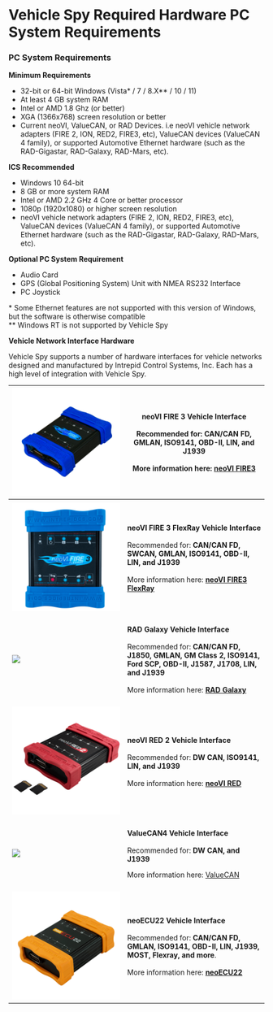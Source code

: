 # Vehicle Spy Required Hardware PC System Requirements

### **PC System Requirements**

**Minimum Requirements**

* 32-bit or 64-bit Windows (Vista\* / 7 / 8.X\*\* / 10 / 11)
* At least 4 GB system RAM
* Intel or AMD 1.8 Ghz (or better)
* XGA (1366x768) screen resolution or better
* Current neoVI, ValueCAN, or RAD Devices. i.e neoVI vehicle network adapters (FIRE 2, ION, RED2, FIRE3, etc), ValueCAN devices (ValueCAN 4 family), or supported Automotive Ethernet hardware (such as the RAD-Gigastar, RAD-Galaxy, RAD-Mars, etc).

**ICS Recommended**

* Windows 10 64-bit
* 8 GB or more system RAM
* Intel or AMD 2.2 GHz 4 Core or better processor
* 1080p (1920x1080) or higher screen resolution
* neoVI vehicle network adapters (FIRE 2, ION, RED2, FIRE3, etc), ValueCAN devices (ValueCAN 4 family), or supported Automotive Ethernet hardware (such as the RAD-Gigastar, RAD-Galaxy, RAD-Mars, etc).

**Optional PC System Requirement**

* Audio Card
* GPS (Global Positioning System) Unit with NMEA RS232 Interface
* PC Joystick

\* Some Ethernet features are not supported with this version of Windows, but the software is otherwise compatible\
\*\* Windows RT is not supported by Vehicle Spy

**Vehicle Network Interface Hardware**

Vehicle Spy supports a number of hardware interfaces for vehicle networks designed and manufactured by Intrepid Control Systems, Inc. Each has a high level of integration with Vehicle Spy.

| [![](../.gitbook/assets/fire3.jpg)](https://intrepidcs.com/products/vehicle-network-adapters/neovi-fire-3-canfd-lin-ethernet-vehicle-interface-wireless-datalogger/) | <p><strong>neoVI FIRE 3 Vehicle Interface</strong><br><br>Recommended for: <strong>CAN/CAN FD, GMLAN, ISO9141, OBD-II, LIN, and J1939</strong><br><br>More information here: <a href="https://intrepidcs.com/products/vehicle-network-adapters/neovi-fire-3-canfd-lin-ethernet-vehicle-interface-wireless-datalogger/"><strong>neoVI FIRE3</strong></a></p>          |
| -------------------------------------------------------------------------------------------------------------------------------------------------------------------- | -------------------------------------------------------------------------------------------------------------------------------------------------------------------------------------------------------------------------------------------------------------------------------------------------------------------------------------------------------------------- |
|                                                                                                                                                                      |                                                                                                                                                                                                                                                                                                                                                                      |
| <img src="../.gitbook/assets/Fire3_FLEXRAY_Face_NoBKG_900X900-copy-1-1.png" alt="" data-size="original">                                                             | <p><strong>neoVI FIRE 3 FlexRay</strong> <strong>Vehicle Interface</strong><br><br>Recommended for: <strong>CAN/CAN FD, SWCAN, GMLAN, ISO9141, OBD-II, LIN, and J1939</strong><br><br>More information here: <a href="https://intrepidcs.com/products/vehicle-network-adapters/neovi-fire-3-flexray/"><strong>neoVI FIRE3 FlexRay</strong></a></p>                   |
|                                                                                                                                                                      |                                                                                                                                                                                                                                                                                                                                                                      |
| ![](../.gitbook/assets/RAD\_Galaxy\_LeftAngle\_PPT.png)                                                                                                              | <p><strong>RAD Galaxy Vehicle Interface</strong><br><br>Recommended for: <strong>CAN/CAN FD, J1850, GMLAN, GM Class 2, ISO9141, Ford SCP, OBD-II, J1587, J1708, LIN, and J1939</strong><br><br>More information here: <a href="https://intrepidcs.com/products/automotive-ethernet-tools/rad-galaxy-active-network-tap-gateway/"><strong>RAD Galaxy</strong></a></p> |
|                                                                                                                                                                      |                                                                                                                                                                                                                                                                                                                                                                      |
| ![](../.gitbook/assets/red2.png)                                                                                                                                     | <p><strong>neoVI RED 2 Vehicle Interface</strong><br><br>Recommended for: <strong>DW CAN, ISO9141, LIN, and J1939</strong><br><br>More information here: <a href="https://intrepidcs.com/products/vehicle-network-adapters/neovi-red-2/"><strong>neoVI RED</strong></a></p>                                                                                          |
|                                                                                                                                                                      |                                                                                                                                                                                                                                                                                                                                                                      |
| [![](../.gitbook/assets/ValueCAN-4-1\_lights\_900pix.png)](https://intrepidcs.com/products/vehicle-network-adapters/valuecan-4/)                                     | <p><strong>ValueCAN4 Vehicle Interface</strong><br><br>Recommended for: <strong>DW CAN, and J1939</strong></p><p>More information here: <a href="http://store.intrepidcs.com/ValueCAN3-DW-2-Channel-p/vcan-dw3.htm">ValueCAN</a></p>                                                                                                                                 |
|                                                                                                                                                                      |                                                                                                                                                                                                                                                                                                                                                                      |
| [![](../.gitbook/assets/neoECU-22-900by900.png)](https://intrepidcs.com/products/ecu-simulators/neoecu-22-gateways-and-ecu-simulations/)                             | <p><strong>neoECU22 Vehicle Interface</strong><br><br>Recommended for: <strong>CAN/CAN FD, GMLAN, ISO9141, OBD-II, LIN, J1939, MOST, Flexray, and more</strong>.<br><br>More information here: <a href="https://intrepidcs.com/products/ecu-simulators/neoecu-22-gateways-and-ecu-simulations/"><strong>neoECU22</strong></a></p>                                    |
